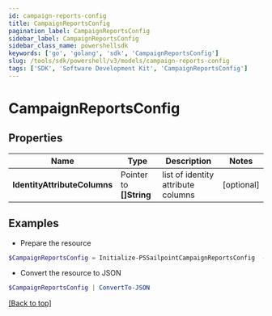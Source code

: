 ```yaml
---
id: campaign-reports-config
title: CampaignReportsConfig
pagination_label: CampaignReportsConfig
sidebar_label: CampaignReportsConfig
sidebar_class_name: powershellsdk
keywords: ['go', 'golang', 'sdk', 'CampaignReportsConfig'] 
slug: /tools/sdk/powershell/v3/models/campaign-reports-config
tags: ['SDK', 'Software Development Kit', 'CampaignReportsConfig']
---
```



# CampaignReportsConfig

## Properties

Name | Type | Description | Notes
------------ | ------------- | ------------- | -------------
**IdentityAttributeColumns** |  Pointer to **[]String** | list of identity attribute columns | [optional] 

## Examples

- Prepare the resource
```powershell
$CampaignReportsConfig = Initialize-PSSailpointCampaignReportsConfig  -IdentityAttributeColumns [firstname, lastname]
```

- Convert the resource to JSON
```powershell
$CampaignReportsConfig | ConvertTo-JSON
```


[[Back to top]](#) 

